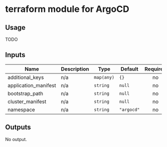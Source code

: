 # terraform module for ArgoCD

## Usage
TODO
<!-- BEGINNING OF PRE-COMMIT-TERRAFORM DOCS HOOK -->
## Inputs

| Name | Description | Type | Default | Required |
|------|-------------|------|---------|:--------:|
| additional\_keys | n/a | `map(any)` | `{}` | no |
| application\_manifest | n/a | `string` | `null` | no |
| bootstrap\_path | n/a | `string` | `null` | no |
| cluster\_manifest | n/a | `string` | `null` | no |
| namespace | n/a | `string` | `"argocd"` | no |

## Outputs

No output.

<!-- END OF PRE-COMMIT-TERRAFORM DOCS HOOK -->

